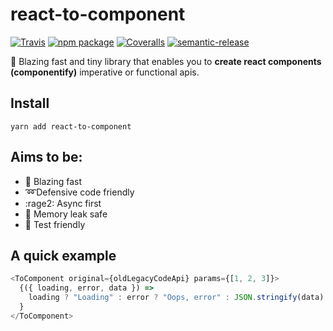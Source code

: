 # react-to-component

[![Travis][build-badge]][build]
[![npm package][npm-badge]][npm]
[![Coveralls][coveralls-badge]][coveralls]
[![semantic-release](https://img.shields.io/badge/%20%20%F0%9F%93%A6%F0%9F%9A%80-semantic--release-e10079.svg)](https://github.com/semantic-release/semantic-release)

[build-badge]: https://img.shields.io/travis/diogofcunha/react-to-component/master.png?style=flat-square
[build]: https://travis-ci.org/diogofcunha/react-to-component
[npm-badge]: https://img.shields.io/npm/v/react-to-component.png?style=flat-square
[npm]: https://www.npmjs.com/package/react-to-component
[coveralls-badge]: https://img.shields.io/coveralls/diogofcunha/react-to-component/master.png?style=flat-square
[coveralls]: https://coveralls.io/github/diogofcunha/react-to-component

:rocket: Blazing fast and tiny library that enables you to **create react components (componentify)** imperative or functional apis.

## Install

```shell
yarn add react-to-component
```

## Aims to be:

- :rocket: Blazing fast
- ➿Defensive code friendly
- :rage2: Async first
- 🔧 Memory leak safe
- :ring: Test friendly

## A quick example

```typescript
<ToComponent original={oldLegacyCodeApi} params={[1, 2, 3]}>
  {({ loading, error, data }) =>
    loading ? "Loading" : error ? "Oops, error" : JSON.stringify(data)
  }
</ToComponent>
```
